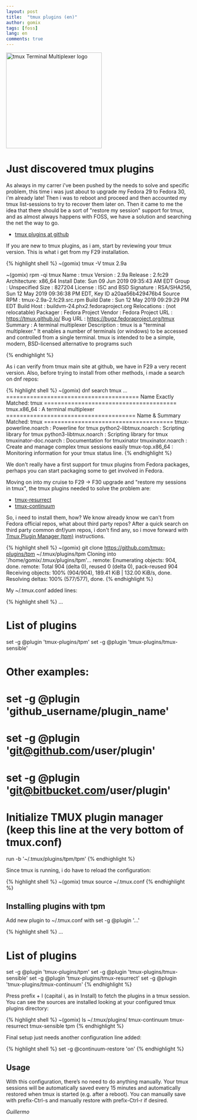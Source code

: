 ```yaml
---
layout: post
title:  "tmux plugins (en)"
author: gomix
tags: [foss]
lang: en
comments: true
---
```

<img src="/assets/images/tmux/tmux-logo-dark-medium.png" 
     alt="tmux Terminal Multiplexer logo" 
     class="img-fluid float-right m-2"
    width="260px">

# Just discovered tmux plugins

As always in my carrer i've been pushed by the needs to solve and specific problem, this time i was just about to upgrade my Fedora 29 to Fedora 30, i'm already late! Then i was to reboot and proceed and then accounted my tmux list-sessions to try to recover them later on. Then it came to me the idea that there should be a sort of "restore my session" support for tmux, and as almost always happens with FOSS,  we have a solution and searching the net the way to go.

<!--more-->
* [tmux plugins at github](https://github.com/tmux-plugins)

If you are new to tmux plugins, as i am, start by reviewing your tmux version. This is what i get from my F29 installation.

{% highlight shell %}
~(gomix) tmux -V
tmux 2.9a

~(gomix) rpm -qi tmux
Name        : tmux
Version     : 2.9a
Release     : 2.fc29
Architecture: x86_64
Install Date: Sun 09 Jun 2019 09:35:43 AM EDT
Group       : Unspecified
Size        : 827204
License     : ISC and BSD
Signature   : RSA/SHA256, Sun 12 May 2019 09:36:38 PM EDT, Key ID a20aa56b429476b4
Source RPM  : tmux-2.9a-2.fc29.src.rpm
Build Date  : Sun 12 May 2019 09:29:29 PM EDT
Build Host  : buildvm-24.phx2.fedoraproject.org
Relocations : (not relocatable)
Packager    : Fedora Project
Vendor      : Fedora Project
URL         : https://tmux.github.io/
Bug URL     : https://bugz.fedoraproject.org/tmux
Summary     : A terminal multiplexer
Description :
tmux is a "terminal multiplexer."  It enables a number of terminals (or
windows) to be accessed and controlled from a single terminal.  tmux is
intended to be a simple, modern, BSD-licensed alternative to programs such

{% endhighlight %}

As i can verify from tmux main site at github, we have in F29 a very recent version. Also, before trying to install from other methods, i made a search on dnf repos:

{% highlight shell %}
~(gomix) dnf search tmux
...
======================================= Name Exactly Matched: tmux =======================================
tmux.x86_64 : A terminal multiplexer
====================================== Name & Summary Matched: tmux ======================================
tmux-powerline.noarch : Powerline for tmux
python2-libtmux.noarch : Scripting library for tmux
python3-libtmux.noarch : Scripting library for tmux
tmuxinator-doc.noarch : Documentation for tmuxinator
tmuxinator.noarch : Create and manage complex tmux sessions easily
tmux-top.x86_64 : Monitoring information for your tmux status line.
{% endhighlight %}

We don't really have a first support for tmux plugins from Fedora packages, perhaps you can start packaging some to get involved in Fedora.

Moving on into my cruise to F29 -> F30 upgrade and "restore my sessions in tmux", the tmux plugins needed to solve the problem are:

* [tmux-resurrect](https://github.com/tmux-plugins/tmux-resurrect)
* [tmux-continuum](https://github.com/tmux-plugins/tmux-continuum)

So, i need to install them, how? We know already know we can't from Fedora official repos, what about third party repos? After a quick search on third party common dnf/yum repos, i don't find any, so i move forward with [Tmux Plugin Manager (tpm)](https://github.com/tmux-plugins/tpm) instructions.

{% highlight shell %}
~(gomix) git clone https://github.com/tmux-plugins/tpm ~/.tmux/plugins/tpm
Cloning into '/home/gomix/.tmux/plugins/tpm'...
remote: Enumerating objects: 904, done.
remote: Total 904 (delta 0), reused 0 (delta 0), pack-reused 904
Receiving objects: 100% (904/904), 189.41 KiB | 132.00 KiB/s, done.
Resolving deltas: 100% (577/577), done.
{% endhighlight %}

My ~/.tmux.conf added lines:

{% highlight shell %}
...
# List of plugins
set -g @plugin 'tmux-plugins/tpm'
set -g @plugin 'tmux-plugins/tmux-sensible'

# Other examples:
# set -g @plugin 'github_username/plugin_name'
# set -g @plugin 'git@github.com/user/plugin'
# set -g @plugin 'git@bitbucket.com/user/plugin'

# Initialize TMUX plugin manager (keep this line at the very bottom of tmux.conf)
run -b '~/.tmux/plugins/tpm/tpm'
{% endhighlight %}

Since tmux is running, i do have to reload the configuration:

{% highlight shell %}
~(gomix) tmux source ~/.tmux.conf
{% endhighlight %}

## Installing plugins with tpm
    
Add new plugin to ~/.tmux.conf with set -g @plugin '...'

{% highlight shell %}
...
# List of plugins
set -g @plugin 'tmux-plugins/tpm'
set -g @plugin 'tmux-plugins/tmux-sensible'
set -g @plugin 'tmux-plugins/tmux-resurrect'
set -g @plugin 'tmux-plugins/tmux-continuum'
{% endhighlight %}

Press prefix + I (capital i, as in Install) to fetch the plugins in a tmux session. You can see the sources are installed looking at your configured tmux plugins directory:

{% highlight shell %}
~(gomix) ls ~/.tmux/plugins/ 
tmux-continuum  tmux-resurrect  tmux-sensible  tpm
{% endhighlight %}

Final setup just needs another configuration line added:

{% highlight shell %}
set -g @continuum-restore 'on'
{% endhighlight %}

## Usage

With this configuration, there’s no need to do anything manually. Your tmux sessions will be automatically saved every 15 minutes and automatically restored when tmux is started (e.g. after a reboot). You can manually save with prefix-Ctrl-s and manually restore with prefix-Ctrl-r if desired.

_Guillermo_

